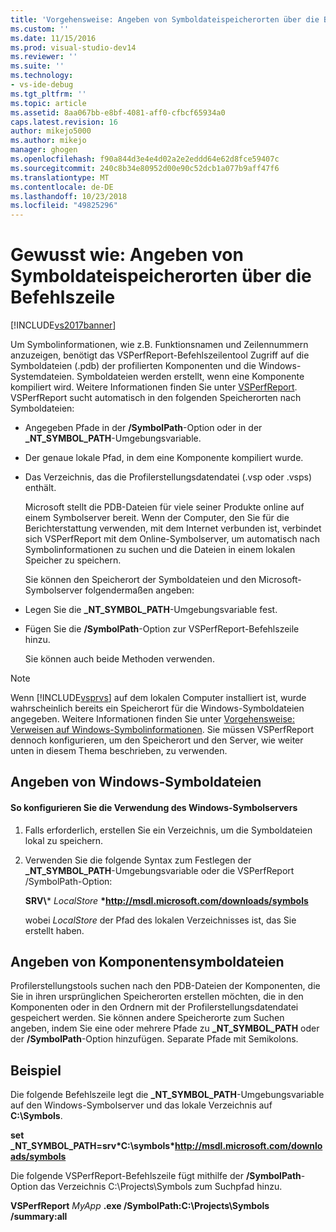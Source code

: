 ```yaml
---
title: 'Vorgehensweise: Angeben von Symboldateispeicherorten über die Befehlszeile | Microsoft-Dokumentation'
ms.custom: ''
ms.date: 11/15/2016
ms.prod: visual-studio-dev14
ms.reviewer: ''
ms.suite: ''
ms.technology:
- vs-ide-debug
ms.tgt_pltfrm: ''
ms.topic: article
ms.assetid: 8aa067bb-e8bf-4081-aff0-cfbcf65934a0
caps.latest.revision: 16
author: mikejo5000
ms.author: mikejo
manager: ghogen
ms.openlocfilehash: f90a844d3e4e4d02a2e2eddd64e62d8fce59407c
ms.sourcegitcommit: 240c8b34e80952d00e90c52dcb1a077b9aff47f6
ms.translationtype: MT
ms.contentlocale: de-DE
ms.lasthandoff: 10/23/2018
ms.locfileid: "49825296"
---
```

# <a name="how-to-specify-symbol-file-locations-from-the-command-line"></a>Gewusst wie: Angeben von Symboldateispeicherorten über die Befehlszeile
[!INCLUDE[vs2017banner](../includes/vs2017banner.md)]

Um Symbolinformationen, wie z.B. Funktionsnamen und Zeilennummern anzuzeigen, benötigt das VSPerfReport-Befehlszeilentool Zugriff auf die Symboldateien (.pdb) der profilierten Komponenten und die Windows-Systemdateien. Symboldateien werden erstellt, wenn eine Komponente kompiliert wird. Weitere Informationen finden Sie unter [VSPerfReport](../profiling/vsperfreport.md). VSPerfReport sucht automatisch in den folgenden Speicherorten nach Symboldateien:  
  
- Angegeben Pfade in der **/SymbolPath**-Option oder in der **_NT_SYMBOL_PATH**-Umgebungsvariable.  
  
- Der genaue lokale Pfad, in dem eine Komponente kompiliert wurde.  
  
- Das Verzeichnis, das die Profilerstellungsdatendatei (.vsp oder .vsps) enthält.  
  
  Microsoft stellt die PDB-Dateien für viele seiner Produkte online auf einem Symbolserver bereit. Wenn der Computer, den Sie für die Berichterstattung verwenden, mit dem Internet verbunden ist, verbindet sich VSPerfReport mit dem Online-Symbolserver, um automatisch nach Symbolinformationen zu suchen und die Dateien in einem lokalen Speicher zu speichern.  
  
  Sie können den Speicherort der Symboldateien und den Microsoft-Symbolserver folgendermaßen angeben:  
  
- Legen Sie die **_NT_SYMBOL_PATH**-Umgebungsvariable fest.  
  
- Fügen Sie die **/SymbolPath**-Option zur VSPerfReport-Befehlszeile hinzu.  
  
  Sie können auch beide Methoden verwenden.  
  
> [!NOTE]
>  Wenn [!INCLUDE[vsprvs](../includes/vsprvs-md.md)] auf dem lokalen Computer installiert ist, wurde wahrscheinlich bereits ein Speicherort für die Windows-Symboldateien angegeben. Weitere Informationen finden Sie unter [Vorgehensweise: Verweisen auf Windows-Symbolinformationen](../profiling/how-to-reference-windows-symbol-information.md). Sie müssen VSPerfReport dennoch konfigurieren, um den Speicherort und den Server, wie weiter unten in diesem Thema beschrieben, zu verwenden.  
  
## <a name="specifying-windows-symbol-files"></a>Angeben von Windows-Symboldateien  
  
#### <a name="to-configure-the-use-of-the-windows-symbol-server"></a>So konfigurieren Sie die Verwendung des Windows-Symbolservers  
  
1. Falls erforderlich, erstellen Sie ein Verzeichnis, um die Symboldateien lokal zu speichern.  
  
2. Verwenden Sie die folgende Syntax zum Festlegen der **_NT_SYMBOL_PATH**-Umgebungsvariable oder die VSPerfReport /SymbolPath-Option:  
  
    **SRV\\*** *LocalStore* **\*http://msdl.microsoft.com/downloads/symbols**  
  
    wobei *LocalStore* der Pfad des lokalen Verzeichnisses ist, das Sie erstellt haben.  
  
## <a name="specifying-component-symbol-files"></a>Angeben von Komponentensymboldateien  
 Profilerstellungstools suchen nach den PDB-Dateien der Komponenten, die Sie in ihren ursprünglichen Speicherorten erstellen möchten, die in den Komponenten oder in den Ordnern mit der Profilerstellungsdatendatei gespeichert werden. Sie können andere Speicherorte zum Suchen angeben, indem Sie eine oder mehrere Pfade zu **_NT_SYMBOL_PATH** oder der **/SymbolPath**-Option hinzufügen. Separate Pfade mit Semikolons.  
  
## <a name="example"></a>Beispiel  
 Die folgende Befehlszeile legt die **_NT_SYMBOL_PATH**-Umgebungsvariable auf den Windows-Symbolserver und das lokale Verzeichnis auf **C:\Symbols**.  
  
 **set _NT_SYMBOL_PATH=srv\*C:\symbols\*http://msdl.microsoft.com/downloads/symbols**  
  
 Die folgende VSPerfReport-Befehlszeile fügt mithilfe der **/SymbolPath**-Option das Verzeichnis C:\Projects\Symbols zum Suchpfad hinzu.  
  
 **VSPerfReport**  *MyApp* **.exe /SymbolPath:C:\Projects\Symbols /summary:all**




